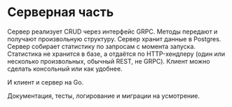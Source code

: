 # Серверная часть

Сервер реализует CRUD через интерфейс GRPC. Методы передают и получают произвольную структуру.
Сервер хранит данные в Postgres.
Сервер собирает статистику по запросам с момента запуска. Статистика не хранится в базе, а отдаётся по HTTP-хендлеру (один или несколько произвольных, обычный REST, не GRPC).
Клиент можно сделать консольный или как удобнее.

И клиент и сервер на Go.

Документация, тесты, логирование и миграции на усмотрение.